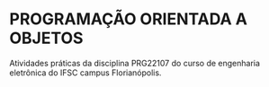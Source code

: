 # PROGRAMAÇÃO ORIENTADA A OBJETOS
Atividades práticas da disciplina PRG22107 do curso de engenharia eletrônica do IFSC campus Florianópolis.
